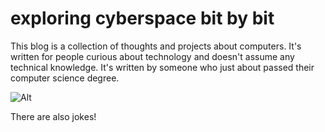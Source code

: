 # exploring cyberspace bit by bit

This blog is a collection of thoughts and projects about computers. It's written for people curious about technology and doesn't assume any technical knowledge. It's written by someone who just about passed their computer science degree.

![Alt](/pictures/calvin_and_hobbes.jpg "with love to Bill Waterson")

There are also jokes!

